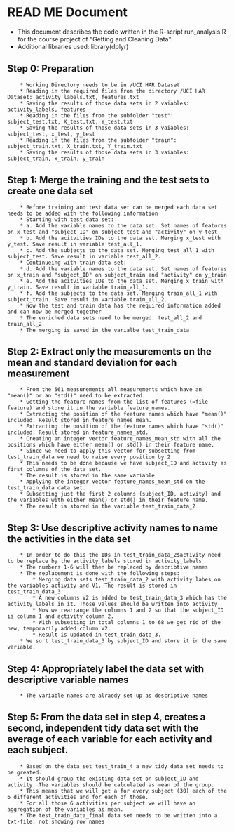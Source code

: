 # READ ME Document

* This document describes the code written in the R-script run_analysis.R for the course project of "Getting and Cleaning Data".
* Additional libraries used: library(dplyr)

## Step 0: Preparation
        * Working Directory needs to be in /UCI HAR Dataset
        * Reading in the required files from the directory /UCI HAR Dataset: activity_labels.txt, features.txt
        * Saving the results of those data sets in 2 vaiables: activity_labels, features
        * Reading in the files from the subfolder "test": subject_test.txt, X_test.txt, Y_test.txt
        * Saving the results of those data sets in 3 vaiables: subject_test, x_test, y_test
        * Reading in the files from the subfolder "train": subject_train.txt, X_train.txt, Y_train.txt
        * Saving the results of those data sets in 3 vaiables: subject_train, x_train, y_train
        
## Step 1: Merge the training and the test sets to create one data set
        * Before training and test data set can be merged each data set needs to be added with the following information 
        * Starting with test data set:
        * a. Add the variable names to the data set. Set names of features on x_test and "subject_ID" on subject_test and "activity" on y_test
        * b. Add the acitvities IDs to the data set. Merging x_test with y_test. Save result in variable test_all_1.
        * c. Add the subjects to the data set. Merging test_all_1 with subject_test. Save result in variable test_all_2.
        * Continueing with train data set:
        * d. Add the variable names to the data set. Set names of features on x_train and "subject_ID" on subject_train and "activity" on y_train
        * e. Add the acitvities IDs to the data set. Merging x_train with y_train. Save result in variable train_all_1.
        * f. Add the subjects to the data set. Merging train_all_1 with subject_train. Save result in variable train_all_2.
        * Now the test and train data has the required information added and can now be merged together
        * The enriched data sets need to be merged: test_all_2 and train_all_2
        * The merging is saved in the varialbe test_train_data
                
## Step 2: Extract only the measurements on the mean and standard deviation for each measurement
        * From the 561 measurements all measurements which have an "mean()" or an "std()" need to be extracted.
        * Getting the feature names from the list of features (=file feature) and store it in the variable feature_names.
        * Extracting the position of the feature names which have "mean()" included. Result stored in feature_names_mean.
        * Extracting the position of the feature names which have "std()" included. Result stored in feature_names_std.
        * Creating an integer vector feature_names_mean_std with all the positions which have either mean() or std() in their feature name.
        * Since we need to apply this vector for subsetting from test_train_data we need to raise every position by 2.
        * This needs to be done because we have subject_ID and activity as first columns of the data set.
        * The result is stored in the same variable
        * Applying the integer vector feature_names_mean_std on the test_train_data data set.
        * Subsetting just the first 2 columns (subject_ID, activity) and the variables with either mean() or std() in their feature name.
        * The result is stored in the variable test_train_data_2
        
## Step 3: Use descriptive activity names to name the activities in the data set
        * In order to do this the IDs in test_train_data_2$activity need to be replace by the activity_labels stored in activity_labels
        * The numbers 1-6 will then be replaced by describtive names
        * The replacement is done with the following steps:
			* Merging data sets test_train_data_2 with activity labes on the variables activity and V1. The result is stored in test_train_data_3
			* A new columns V2 is added to test_train_data_3 which has the activity_labels in it. Those values should be written into activity
			* Now we rearrange the columns 1 and 2 so that the subject_ID is column 1 and activity column 2.
			* With subsetting in total columns 1 to 68 we get rid of the new, temporarily added column V2. 
			* Result is updated in test_train_data_3.
		* We sort test_train_data_3 by subject_ID and store it in the same variable.
        
## Step 4: Appropriately label the data set with descriptive variable names
        * The variable names are alraedy set up as descriptive names
        
## Step 5: From the data set in step 4, creates a second, independent tidy data set with the average of each variable for each activity and each subject.
        * Based on the data set test_train_4 a new tidy data set needs to be greated.
        * It should group the existing data set on subject_ID and activity. The variables should be calculated as mean of the group.
        * This means that we will get a for every subject (30) each of the 6 different activities and for each of those.
        * For all those 6 activities per subject we will have an aggregation of the variables as mean.
        * The test_train_data_final data set needs to be written into a txt-file, not showing row names